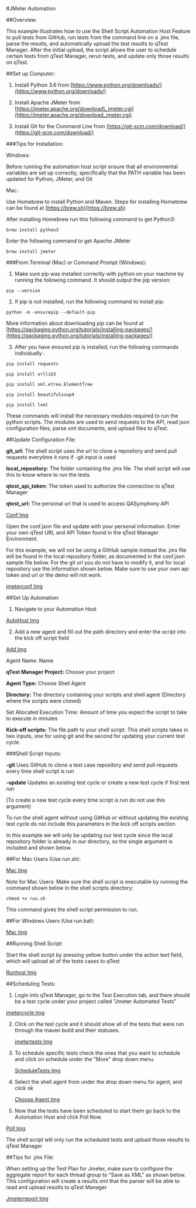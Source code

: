 #JMeter Automation

##Overview:

This example illustrates how to use the Shell Script Automation Host Feature to pull tests from GitHub, run tests from the command line on a .jmx file, parse the results, and automatically upload the test results to qTest Manager. After the initial upload, the script allows the user to schedule certain tests from qTest Manager, rerun tests, and update only those results on qTest.

##Set up Computer:

1) Install Python 3.6 from [https://www.python.org/downloads/](https://www.python.org/downloads/)

2) Install Apache JMeter from [https://jmeter.apache.org/download\_jmeter.cgi](https://jmeter.apache.org/download_jmeter.cgi)

3) Install Git for the Command Line from [https://git-scm.com/download/](https://git-scm.com/download/)

###Tips for Installation:

Windows:

Before running the automation host script ensure that all environmental variables are set up correctly, specifically that the PATH variable has been updated for Python, JMeter, and Git

Mac:

Use Homebrew to install Python and Maven. Steps for installing Homebrew can be found at [https://brew.sh](https://brew.sh)

After installing Homebrew run this following command to get Python3:

`brew install python3`

Enter the following command to get Apache JMeter

`brew install jmeter`

###From Terminal (Mac) or Command Prompt (Windows):

1. Make sure pip was installed correctly with python on your machine by running the following command. It should output the pip version:

 `pip --version`

2. If pip is not installed, run the following command to install pip:

 `python -m -ensurepip --default-pip`

More information about downloading pip can be found at [https://packaging.python.org/tutorials/installing-packages/](https://packaging.python.org/tutorials/installing-packages/)

3. After you have ensured pip is installed, run the following commands individually :

`pip install requests`

`pip install urllib3`

`pip install xml.etree.ElementTree`

`pip install beautifulsoup4`

`pip install lxml`

These commands will install the necessary modules required to run the python scripts. The modules are used to send requests to the API, read json configuration files, parse xml documents, and upload files to qTest.


##Update Configuration File:

**git\_url:** The shell script uses the url to clone a repository and send pull requests everytime it runs if -git input is used

**local\_repository:** The folder containing the .jmx file. The shell script will use this to know where to run the tests

**qtest\_api\_token:** The token used to authorize the connection to qTest Manager

**qtest\_url:** The personal url that is used to access QASymphony API

 [Conf Img](https://github.com/sanjayjohn/shell-agent-samples/tree/master/AutomationHostExamples/images/conf.png)

Open the conf.json file and update with your personal information. Enter your own qTest URL and API Token found in the qTest Manager Environment.

For this example, we will not be using a GitHub sample instead the .jmx file will be found in the local repository folder, as documented in the conf.json sample file below. For the git url you do not have to modify it, and for local repository use the information shown below. Make sure to use your own api token and url or the demo will not work.

[jmeterconf Img](https://github.com/sanjayjohn/shell-agent-samples/tree/master/AutomationHostExamples/images/jmeterconf.png)

##Set Up Automation:

1. Navigate to your Automation Host

 [AutoHost Img](https://github.com/sanjayjohn/shell-agent-samples/tree/master/AutomationHostExamples/images/autohost.png)

2. Add a new agent and fill out the path directory and enter the script into the kick off script field

 [Add Img](https://github.com/sanjayjohn/shell-agent-samples/tree/master/AutomationHostExamples/images/add.png)

Agent Name: Name

**qTest Manager Project:** Choose your project

**Agent Type:** Choose Shell Agent

**Directory:** The directory containing your scripts and shell agent (Directory where the scripts were cloned)

Set Allocated Execution Time: Amount of time you expect the script to take to execute in minutes

**Kick-off scripts:** The file path to your shell script. This shell scripts takes in two inputs, one for using git and the second for updating your current test cycle.

###Shell Script Inputs:

**-git**    Uses GitHub to clone a test case repository and send pull requests every time shell script is run

**-update** Updates an existing test cycle or create a new test cycle if first test run

(To create a new test cycle every time script is run do not use this argument)

To run the shell agent without using GitHub or without updating the existing test cycle do not include this parameters in the kick off scripts section



In this example we will only be updating our test cycle since the local repository folder is already in our directory, so the single argument is included and shown below.



##For Mac Users (Use run.sh):

  [Mac Img](https://github.com/sanjayjohn/shell-agent-samples/tree/master/AutomationHostExamples/images/jmeterhost.png)


Note for Mac Users: Make sure the shell script is executable by running the command shown below in the shell scripts directory:

`chmod +x run.sh`

This command gives the shell script permission to run.


##For Windows Users (Use run.bat):

   [Mac Img](https://github.com/sanjayjohn/shell-agent-samples/tree/master/AutomationHostExamples/images/windowhost.png)


##Running Shell Script:

Start the shell script by pressing yellow button under the action text field, which will upload all of the tests cases to qTest

   [Runhost Img](https://github.com/sanjayjohn/shell-agent-samples/tree/master/AutomationHostExamples/images/runhost.png)


##Scheduling Tests:

1.  Login into qTest Manager, go to the Test Execution tab, and there should be a test cycle under your project called &quot;Jmeter Automated Tests&quot;

   [jmetercycle Img](https://github.com/sanjayjohn/shell-agent-samples/tree/master/AutomationHostExamples/images/jmetercycle.png)


2. Click on the test cycle and it should show all of the tests that were run through the maven build and their statuses.

   [jmetertests Img](https://github.com/sanjayjohn/shell-agent-samples/tree/master/AutomationHostExamples/images/jmetertests.png)


3. To schedule specific tests check the ones that you want to schedule and click on schedule under the &quot;More&quot; drop down menu.

   [ScheduleTests Img](https://github.com/sanjayjohn/shell-agent-samples/tree/master/AutomationHostExamples/images/scheduletests.png)


4. Select the shell agent from under the drop down menu for agent, and click ok

   [Choose Agent Img](https://github.com/sanjayjohn/shell-agent-samples/tree/master/AutomationHostExamples/images/chooseagent.png)


5. Now that the tests have been scheduled to start them go back to the Automation Host and click Poll Now.

  [Poll Img](https://github.com/sanjayjohn/shell-agent-samples/tree/master/AutomationHostExamples/images/pollnow.png)

 
The shell script will only run the scheduled tests and upload those results to qTest Manager

##Tips for .jmx File:

When setting up the Test Plan for Jmeter, make sure to configure the aggregate report for each thread group to &quot;Save as XML&quot; as shown below. This configuration will create a results.xml that the parser will be able to read and upload results to qTest Manager

[Jmeterreport Img](https://github.com/sanjayjohn/shell-agent-samples/tree/master/AutomationHostExamples/images/jmeterreport.png)
 